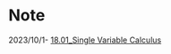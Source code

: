 # Note
2023/10/1- [18.01_Single Variable Calculus](https://github.com/EthanWang07/Note/blob/main/MIT%2018.01%20Single%20Variable%20Calculus.pdf)
